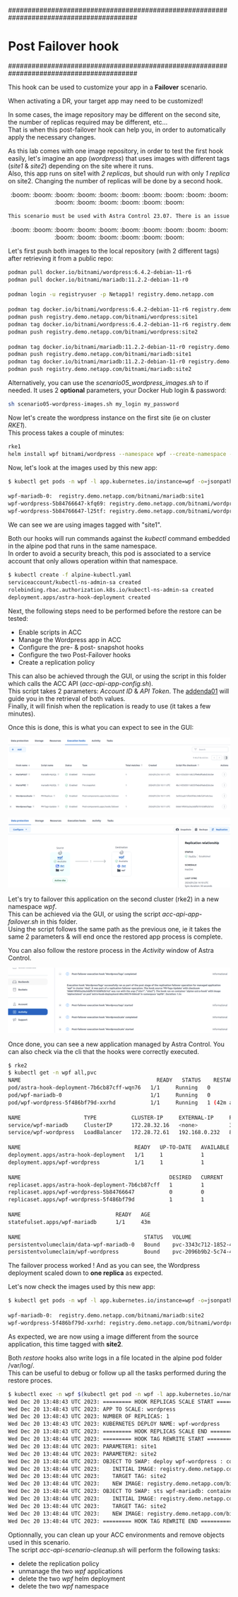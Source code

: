 #########################################################################################
# Post Failover hook
#########################################################################################

This hook can be used to customize your app in a **Failover** scenario.  

When activating a DR, your target app may need to be customized!  

In some cases, the image repository may be different on the second site, the number of replicas required may be different, etc...  
That is when this post-failover hook can help you, in order to automatically apply the necessary changes.

As this lab comes with one image repository, in order to test the first hook easily, let's imagine an app (_wordpress_) that uses images with different tags (_site1_ & _site2_) depending on the site where it runs.  
Also, this app runs on site1 with _2 replicas_, but should run with only _1 replica_ on site2. Changing the number of replicas will be done by a second hook.   

<p align="center">:boom: :boom: :boom: :boom: :boom: :boom: :boom: :boom: :boom: :boom: :boom: :boom: :boom: :boom: :boom: :boom:</p>  

```diff
This scenario must be used with Astra Control 23.07. There is an issue in 23.10 that prevents the use of such hook.
```

<p align="center">:boom: :boom: :boom: :boom: :boom: :boom: :boom: :boom: :boom: :boom: :boom: :boom: :boom: :boom: :boom: :boom:</p>  


Let's first push both images to the local repository (with 2 different tags) after retrieving it from a public repo:
```bash
podman pull docker.io/bitnami/wordpress:6.4.2-debian-11-r6
podman pull docker.io/bitnami/mariadb:11.2.2-debian-11-r0

podman login -u registryuser -p Netapp1! registry.demo.netapp.com

podman tag docker.io/bitnami/wordpress:6.4.2-debian-11-r6 registry.demo.netapp.com/bitnami/wordpress:site1
podman push registry.demo.netapp.com/bitnami/wordpress:site1
podman tag docker.io/bitnami/wordpress:6.4.2-debian-11-r6 registry.demo.netapp.com/bitnami/wordpress:site2
podman push registry.demo.netapp.com/bitnami/wordpress:site2

podman tag docker.io/bitnami/mariadb:11.2.2-debian-11-r0 registry.demo.netapp.com/bitnami/mariadb:site1
podman push registry.demo.netapp.com/bitnami/mariadb:site1
podman tag docker.io/bitnami/mariadb:11.2.2-debian-11-r0 registry.demo.netapp.com/bitnami/mariadb:site2
podman push registry.demo.netapp.com/bitnami/mariadb:site2
```
Alternatively, you can use the _scenario05_wordpress_images.sh_ to if needed. It uses 2 **optional** parameters, your Docker Hub login & password:
```bash
sh scenario05-wordpress-images.sh my_login my_password
```

Now let's create the wordpress instance on the first site (ie on cluster _RKE1_).  
This process takes a couple of minutes:  
```bash
rke1
helm install wpf bitnami/wordpress --namespace wpf --create-namespace -f helm-wordpress-values.yaml
```

Now, let's look at the images used by this new app:
```bash
$ kubectl get pods -n wpf -l app.kubernetes.io/instance=wpf -o=jsonpath='{range .items[*]}{"\n"}{.metadata.name}{":\t"}{.spec.containers[0].image}{end}'; echo

wpf-mariadb-0:	registry.demo.netapp.com/bitnami/mariadb:site1
wpf-wordpress-5b84766647-kfq69:	registry.demo.netapp.com/bitnami/wordpress:site1
wpf-wordpress-5b84766647-l25tf:	registry.demo.netapp.com/bitnami/wordpress:site1
```
We can see we are using images tagged with "site1".  

Both our hooks will run commands against the _kubectl_ command embedded in the alpine pod that runs in the same namespace.  
In order to avoid a security breach, this pod is associated to a service account that only allows operation within that namespace.  
```bash
$ kubectl create -f alpine-kubectl.yaml
serviceaccount/kubectl-ns-admin-sa created
rolebinding.rbac.authorization.k8s.io/kubectl-ns-admin-sa created
deployment.apps/astra-hook-deployment created
```

Next, the following steps need to be performed before the restore can be tested:  
- Enable scripts in ACC
- Manage the Wordpress app in ACC
- Configure the pre- & post- snapshot hooks
- Configure the two Post-Failover hooks
- Create a replication policy

This can also be achieved through the GUI, or using the script in this folder which calls the ACC API (_acc-api-app-config.sh_).  
This script takes 2 parameters: _Account ID_ & _API Token_. The [addenda01](../../../Addendum/Addenda01/) will guide you in the retrieval of both values.  
Finally, it will finish when the replication is ready to use (it takes a few minutes).  

Once this is done, this is what you can expect to see in the GUI:
<p align="center"><img src="../Images/SC05-2-hooks-list.png"></p>
<p align="center"><img src="../Images/SC05-2-replication.png"></p>

Let's try to failover this application on the second cluster (rke2) in a new namespace _wpf_.  
This can be achieved via the GUI, or using the script _acc-api-app-failover.sh_ in this folder.  
Using the script follows the same path as the previous one, ie it takes the same 2 parameters & will end once the restored app process is complete.  

You can also follow the restore process in the _Activity_ window of Astra Control.
<p align="center"><img src="../Images/SC05-2-activity.png"></p>

Once done, you can see a new application managed by Astra Control.
You can also check via the cli that the hooks were correctly executed.  
```bash
$ rke2
$ kubectl get -n wpf all,pvc
NAME                                           READY   STATUS    RESTARTS      AGE
pod/astra-hook-deployment-7b6cb87cff-wqn76   1/1     Running   0             43m
pod/wpf-mariadb-0                            1/1     Running   0             43m
pod/wpf-wordpress-5f486bf79d-xxrhd           1/1     Running   1 (42m ago)   43m

NAME                    TYPE           CLUSTER-IP     EXTERNAL-IP     PORT(S)                      AGE
service/wpf-mariadb     ClusterIP      172.28.32.16   <none>          3306/TCP                     43m
service/wpf-wordpress   LoadBalancer   172.28.72.61   192.168.0.232   80:30009/TCP,443:31750/TCP   43m

NAME                                    READY   UP-TO-DATE   AVAILABLE   AGE
deployment.apps/astra-hook-deployment   1/1     1            1           43m
deployment.apps/wpf-wordpress           1/1     1            1           43m

NAME                                               DESIRED   CURRENT   READY   AGE
replicaset.apps/astra-hook-deployment-7b6cb87cff   1         1         1       43m
replicaset.apps/wpf-wordpress-5b84766647           0         0         0       43m
replicaset.apps/wpf-wordpress-5f486bf79d           1         1         1       43m

NAME                              READY   AGE
statefulset.apps/wpf-mariadb      1/1     43m

NAME                                       STATUS   VOLUME                                     CAPACITY   ACCESS MODES   STORAGECLASS   AGE
persistentvolumeclaim/data-wpf-mariadb-0   Bound    pvc-3343c712-1852-435e-8b01-1683c86c8e8a   8Gi        RWX            sc-nas-svm2    45m
persistentvolumeclaim/wpf-wordpress        Bound    pvc-2096b9b2-5c74-4192-b7bc-40c3c615226e   10Gi       RWX            sc-nas-svm2    45m
```

The failover process worked !
And as you can see, the Wordpress deployment scaled down to **one replica** as expected.

Let's now check the images used by this new app:
```bash
$ kubectl get pods -n wpf -l app.kubernetes.io/instance=wpf -o=jsonpath='{range .items[*]}{"\n"}{.metadata.name}{":\t"}{.spec.containers[0].image}{end}'; echo

wpf-mariadb-0:	registry.demo.netapp.com/bitnami/mariadb:site2
wpf-wordpress-5f486bf79d-xxrhd:	registry.demo.netapp.com/bitnami/wordpress:site2
```
As expected, we are now using a image different from the source application, this time tagged with **site2**.

Both _restore_ hooks also write logs in a file located in the alpine pod folder /var/log/.  
This can be useful to debug or follow up all the tasks performed during the restore proces.  
```bash
$ kubectl exec -n wpf $(kubectl get pod -n wpf -l app.kubernetes.io/name=scenario05 -o name) -- more /var/log/acc-logs-hooks.log
Wed Dec 20 13:48:43 UTC 2023: ========= HOOK REPLICAS SCALE START ===========
Wed Dec 20 13:48:43 UTC 2023: APP TO SCALE: wordpress
Wed Dec 20 13:48:43 UTC 2023: NUMBER OF REPLICAS: 1
Wed Dec 20 13:48:43 UTC 2023: KUBERNETES DEPLOY NAME: wpf-wordpress
Wed Dec 20 13:48:43 UTC 2023: ========= HOOK REPLICAS SCALE END ===========
Wed Dec 20 13:48:44 UTC 2023: ========= HOOK TAG REWRITE START ===========
Wed Dec 20 13:48:44 UTC 2023: PARAMETER1: site1
Wed Dec 20 13:48:44 UTC 2023: PARAMETER2: site2
Wed Dec 20 13:48:44 UTC 2023: OBJECT TO SWAP: deploy wpf-wordpress : container 'wordpress'
Wed Dec 20 13:48:44 UTC 2023:    INITIAL IMAGE: registry.demo.netapp.com/bitnami/wordpress:site1
Wed Dec 20 13:48:44 UTC 2023:    TARGET TAG: site2
Wed Dec 20 13:48:44 UTC 2023:    NEW IMAGE: registry.demo.netapp.com/bitnami/wordpress:site2
Wed Dec 20 13:48:44 UTC 2023: OBJECT TO SWAP: sts wpf-mariadb: container 'mariadb'
Wed Dec 20 13:48:44 UTC 2023:    INITIAL IMAGE: registry.demo.netapp.com/bitnami/mariadb:site1
Wed Dec 20 13:48:44 UTC 2023:    TARGET TAG: site2
Wed Dec 20 13:48:44 UTC 2023:    NEW IMAGE: registry.demo.netapp.com/bitnami/mariadb:site2
Wed Dec 20 13:48:44 UTC 2023: ========= HOOK TAG REWRITE END ===========
```

Optionnally, you can clean up your ACC environments and remove objects used in this scenario.  
The script _acc-api-scenario-cleanup.sh_ will perform the following tasks:
- delete the replication policy
- unmanage the two _wpf_ applications 
- delete the two _wpf_ helm deployment
- delete the two _wpf_ namespace
